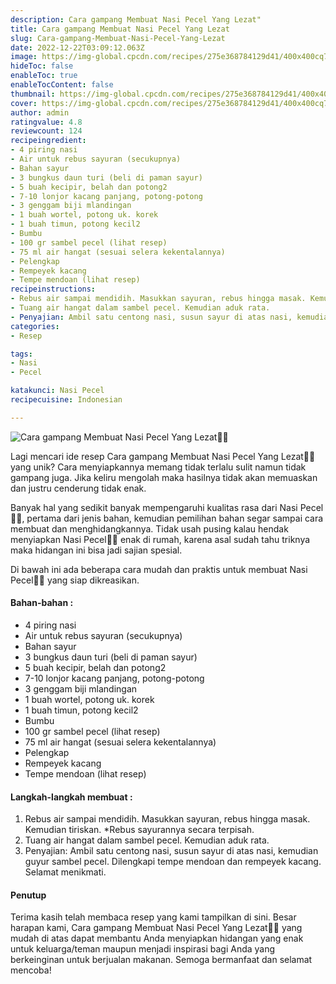 ```yaml
---
description: Cara gampang Membuat Nasi Pecel Yang Lezat"
title: Cara gampang Membuat Nasi Pecel Yang Lezat
slug: Cara-gampang-Membuat-Nasi-Pecel-Yang-Lezat
date: 2022-12-22T03:09:12.063Z
image: https://img-global.cpcdn.com/recipes/275e368784129d41/400x400cq70/photo.jpg
hideToc: false
enableToc: true
enableTocContent: false
thumbnail: https://img-global.cpcdn.com/recipes/275e368784129d41/400x400cq70/photo.jpg
cover: https://img-global.cpcdn.com/recipes/275e368784129d41/400x400cq70/photo.jpg
author: admin
ratingvalue: 4.8
reviewcount: 124
recipeingredient:
- 4 piring nasi
- Air untuk rebus sayuran (secukupnya)
- Bahan sayur
- 3 bungkus daun turi (beli di paman sayur)
- 5 buah kecipir, belah dan potong2
- 7-10 lonjor kacang panjang, potong-potong
- 3 genggam biji mlandingan
- 1 buah wortel, potong uk. korek
- 1 buah timun, potong kecil2
- Bumbu
- 100 gr sambel pecel (lihat resep)
- 75 ml air hangat (sesuai selera kekentalannya)
- Pelengkap
- Rempeyek kacang
- Tempe mendoan (lihat resep)
recipeinstructions:
- Rebus air sampai mendidih. Masukkan sayuran, rebus hingga masak. Kemudian tiriskan. *Rebus sayurannya secara terpisah.
- Tuang air hangat dalam sambel pecel. Kemudian aduk rata.
- Penyajian: Ambil satu centong nasi, susun sayur di atas nasi, kemudian guyur sambel pecel. Dilengkapi tempe mendoan dan rempeyek kacang. Selamat menikmati.
categories:
- Resep

tags:
- Nasi
- Pecel

katakunci: Nasi Pecel
recipecuisine: Indonesian

---
```


![Cara gampang Membuat Nasi Pecel Yang Lezat👩‍🍳](https://img-global.cpcdn.com/recipes/275e368784129d41/400x400cq70/photo.jpg)

Lagi mencari ide resep Cara gampang Membuat Nasi Pecel Yang Lezat👩‍🍳 yang unik? Cara menyiapkannya memang tidak terlalu sulit namun tidak gampang juga. Jika keliru mengolah maka hasilnya tidak akan memuaskan dan justru cenderung tidak enak.

Banyak hal yang sedikit banyak mempengaruhi kualitas rasa dari Nasi Pecel👩‍🍳, pertama dari jenis bahan, kemudian pemilihan bahan segar sampai cara membuat dan menghidangkannya. Tidak usah pusing kalau hendak menyiapkan Nasi Pecel👩‍🍳 enak di rumah, karena asal sudah tahu triknya maka hidangan ini bisa jadi sajian spesial.

Di bawah ini ada beberapa cara mudah dan praktis untuk membuat Nasi Pecel👩‍🍳 yang siap dikreasikan.

<!--inarticleads1-->

#### Bahan-bahan :

- 4 piring nasi
- Air untuk rebus sayuran (secukupnya)
- Bahan sayur
- 3 bungkus daun turi (beli di paman sayur)
- 5 buah kecipir, belah dan potong2
- 7-10 lonjor kacang panjang, potong-potong
- 3 genggam biji mlandingan
- 1 buah wortel, potong uk. korek
- 1 buah timun, potong kecil2
- Bumbu
- 100 gr sambel pecel (lihat resep)
- 75 ml air hangat (sesuai selera kekentalannya)
- Pelengkap
- Rempeyek kacang
- Tempe mendoan (lihat resep)

<!--inarticleads2-->

#### Langkah-langkah membuat :

1. Rebus air sampai mendidih. Masukkan sayuran, rebus hingga masak. Kemudian tiriskan. *Rebus sayurannya secara terpisah.
1. Tuang air hangat dalam sambel pecel. Kemudian aduk rata.
1. Penyajian: Ambil satu centong nasi, susun sayur di atas nasi, kemudian guyur sambel pecel. Dilengkapi tempe mendoan dan rempeyek kacang. Selamat menikmati.

#### Penutup

Terima kasih telah membaca resep yang kami tampilkan di sini. Besar harapan kami, Cara gampang Membuat Nasi Pecel Yang Lezat👩‍🍳 yang mudah di atas dapat membantu Anda menyiapkan hidangan yang enak untuk keluarga/teman maupun menjadi inspirasi bagi Anda yang berkeinginan untuk berjualan makanan. Semoga bermanfaat dan selamat mencoba!